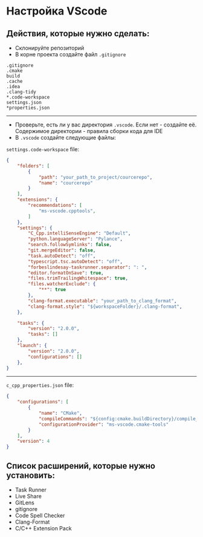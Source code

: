 # Настройка VScode
## Действия, которые нужно сделать:
- Склонируйте репозиторий
- В корне проекта создайте файл `.gitignore`

```
.gitignore
.cmake
build
.cache
.idea
.clang-tidy
*.code-workspace
settings.json
*properties.json
```
---


- Проверьте, есть ли у вас директория `.vscode`. Если нет - создайте её. Содержимое директории - правила сборки кода для IDE
- В `.vscode` создайте следующие файлы:<br />

`settings.code-workspace` file:
```json
{
    "folders": [
        {
            "path": "your_path_to_project/courcerepo",
            "name": "courcerepo"
        }
    ],
    "extensions": {
        "recommendations": [
            "ms-vscode.cpptools",
        ]
    },
    "settings": {
        "C_Cpp.intelliSenseEngine": "Default",
        "python.languageServer": "Pylance",
        "search.followSymlinks": false,
        "git.mergeEditor": false,
        "task.autoDetect": "off",
        "typescript.tsc.autoDetect": "off",
        "forbeslindesay-taskrunner.separator": ": ",
		"editor.formatOnSave": true,
		"files.trimTrailingWhitespace": true,
        "files.watcherExclude": {
            "**": true
        },
        "clang-format.executable": "your_path_to_clang_format",
        "clang-format.style": "${workspaceFolder}/.clang-format",
    },

    "tasks": {
        "version": "2.0.0",
        "tasks": []
    },
    "launch": {
        "version": "2.0.0",
        "configurations": []
    },
}
```
---
`c_cpp_properties.json` file:
```json
{
    "configurations": [
        {
            "name": "CMake",
            "compileCommands": "${config:cmake.buildDirectory}/compile_commands.json",
            "configurationProvider": "ms-vscode.cmake-tools"
        }
    ],
    "version": 4
}

```


## Список расширений, которые нужно установить:
- Task Runner
- Live Share
- GitLens
- gitignore
- Code Spell Checker
- Clang-Format
- C/C++ Extension Pack





